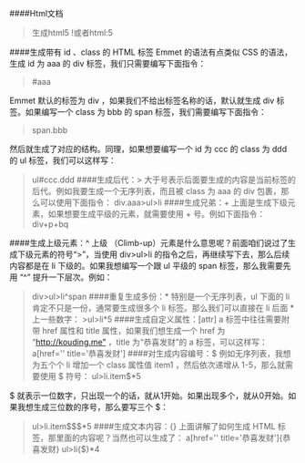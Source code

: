 ####Html文档
>生成html5  !或者html:5


####生成带有 id 、class 的 HTML 标签
Emmet 的语法有点类似 CSS 的语法，生成 id 为 aaa 的 div 标签，我们只需要编写下面指令：
>\#aaa

Emmet 默认的标签为 div ，如果我们不给出标签名称的话，默认就生成 div 标签。如果编写一个 class 为 bbb 的 span 标签，我们需要编写下面指令：
>span.bbb

然后就生成了对应的结构。同理，如果想要编写一个 id 为 ccc 的 class 为 ddd 的 ul 标签，我们可以这样写：
>ul#ccc.ddd
####生成后代：>
大于号表示后面要生成的内容是当前标签的后代。例如我要生成一个无序列表，而且被 class 为 aaa 的 div 包裹，那么可以使用下面指令：
>div.aaa>ul>li
####生成兄弟：+
上面是生成下级元素，如果想要生成平级的元素，就需要使用 + 号。例如下面指令：
>div+p+bq

####生成上级元素：^
上级 （Climb-up）元素是什么意思呢？前面咱们说过了生成下级元素的符号“>”，当使用 div>ul>li 的指令之后，再继续写下去，那么后续内容都是在 li 下级的。如果我想编写一个跟 ul 平级的 span 标签，那么我需要先用 “^” 提升一下层次。例如：
>div>ul>li^span
####重复生成多份：*
特别是一个无序列表，ul 下面的 li 肯定不只是一份，通常要生成很多个 li 标签。那么我们可以直接在 li 后面 * 上一些数字：
	>ul>li*5
####生成自定义属性：[attr]
a 标签中往往需要附带 href 属性和 title 属性，如果我们想生成一个 href 为 “http://kouding.me” ，title 为“恭喜发财”的 a 标签，可以这样写：
>a[href='' title='恭喜发财']
####对生成内容编号：$
例如无序列表，我想为五个个 li 增加一个 class 属性值 item1 ，然后依次递增从 1-5，那么就需要使用 $ 符号：
>ul>li.item$*5

$ 就表示一位数字，只出现一个的话，就从1开始。如果出现多个，就从0开始。如果我想生成三位数的序号，那么要写三个 $：
>ul>li.item$$$*5
####生成文本内容：{}
上面讲解了如何生成 HTML 标签，那里面的内容呢？当然也可以生成了：
>a[href='' title='恭喜发财']{恭喜发财}
>ul>li{$}*4